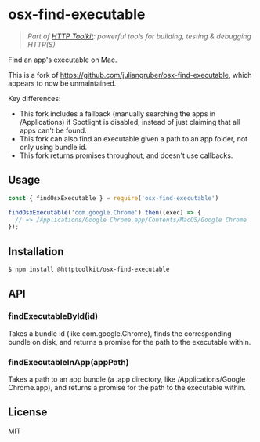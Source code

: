 # osx-find-executable

> _Part of [HTTP Toolkit](https://httptoolkit.tech): powerful tools for building, testing & debugging HTTP(S)_

Find an app's executable on Mac.

This is a fork of https://github.com/juliangruber/osx-find-executable, which appears to now be unmaintained.

Key differences:
* This fork includes a fallback (manually searching the apps in /Applications) if Spotlight is disabled, instead of just claiming that all apps can't be found.
* This fork can also find an executable given a path to an app folder, not only using bundle id.
* This fork returns promises throughout, and doesn't use callbacks.

## Usage

```js
const { findOsxExecutable } = require('osx-find-executable')

findOsxExecutable('com.google.Chrome').then((exec) => {
  // => /Applications/Google Chrome.app/Contents/MacOS/Google Chrome
});
```

## Installation

```bash
$ npm install @httptoolkit/osx-find-executable
```

## API

### findExecutableById(id)

Takes a bundle id (like com.google.Chrome), finds the corresponding bundle on disk, and returns a promise for the path to the executable within.

### findExecutableInApp(appPath)

Takes a path to an app bundle (a .app directory, like /Applications/Google Chrome.app), and returns a promise for the path to the executable within.

## License

MIT
